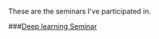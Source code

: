 <!--
title: bu zhi dao
collection: Seminars
type: /
permalink: /teaching/seminars
venue: /
# date: /
location: /
-->

These are the seminars I've participated in.

###[Deep learning Seminar](http://tianyuanzhang.com/teaching/)

